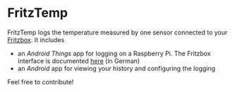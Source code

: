 # FritzTemp
FritzTemp logs the temperature measured by one sensor connected to your [Fritzbox](https://en.wikipedia.org/wiki/Fritz!Box). It includes
* an _Android Things_ app for logging on a Raspberry Pi. The Fritzbox interface is documented [here](https://avm.de/fileadmin/user_upload/Global/Service/Schnittstellen/AVM_Technical_Note_-_Session_ID.pdf) (in German)
* an _Android_ app for viewing your history and configuring the logging

Feel free to contribute!
